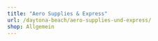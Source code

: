 ```yaml
---
title: "Aero Supplies & Express"
url: /daytona-beach/aero-supplies-und-express/
shop: Allgemein
---
```

